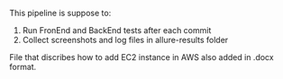 This pipeline is suppose to: 

1. Run FronEnd  and BackEnd tests after each commit
2. Collect screenshots and log files in allure-results folder

File that discribes how to add EC2 instance in AWS also added in .docx format. 


